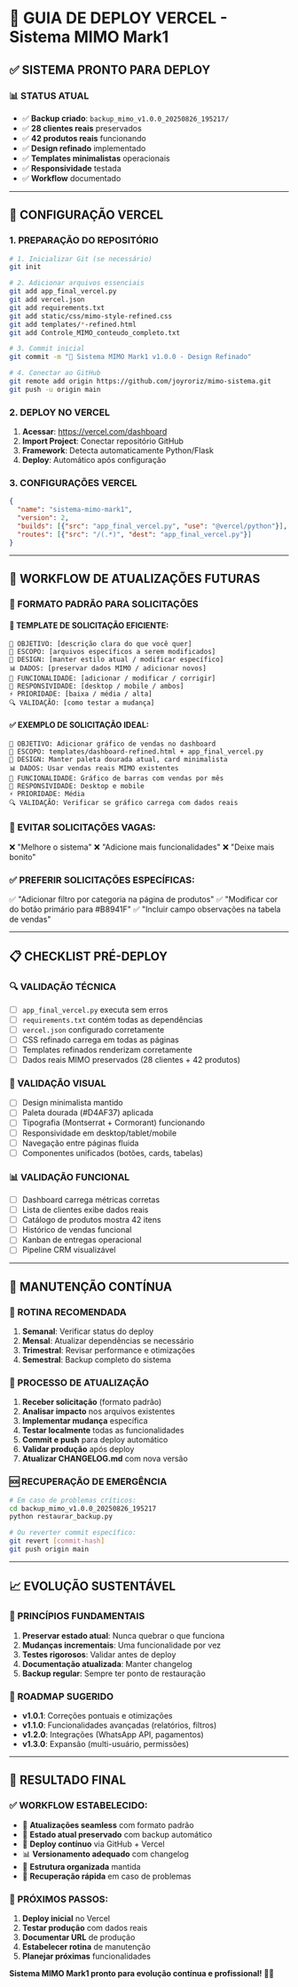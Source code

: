 # 🚀 GUIA DE DEPLOY VERCEL - Sistema MIMO Mark1

## **✅ SISTEMA PRONTO PARA DEPLOY**

### **📊 STATUS ATUAL**
- ✅ **Backup criado**: `backup_mimo_v1.0.0_20250826_195217/`
- ✅ **28 clientes reais** preservados
- ✅ **42 produtos reais** funcionando
- ✅ **Design refinado** implementado
- ✅ **Templates minimalistas** operacionais
- ✅ **Responsividade** testada
- ✅ **Workflow** documentado

---

## **🔧 CONFIGURAÇÃO VERCEL**

### **1. PREPARAÇÃO DO REPOSITÓRIO**
```bash
# 1. Inicializar Git (se necessário)
git init

# 2. Adicionar arquivos essenciais
git add app_final_vercel.py
git add vercel.json
git add requirements.txt
git add static/css/mimo-style-refined.css
git add templates/*-refined.html
git add Controle_MIMO_conteudo_completo.txt

# 3. Commit inicial
git commit -m "🚀 Sistema MIMO Mark1 v1.0.0 - Design Refinado"

# 4. Conectar ao GitHub
git remote add origin https://github.com/joyroriz/mimo-sistema.git
git push -u origin main
```

### **2. DEPLOY NO VERCEL**
1. **Acessar**: https://vercel.com/dashboard
2. **Import Project**: Conectar repositório GitHub
3. **Framework**: Detecta automaticamente Python/Flask
4. **Deploy**: Automático após configuração

### **3. CONFIGURAÇÕES VERCEL**
```json
{
  "name": "sistema-mimo-mark1",
  "version": 2,
  "builds": [{"src": "app_final_vercel.py", "use": "@vercel/python"}],
  "routes": [{"src": "/(.*)", "dest": "app_final_vercel.py"}]
}
```

---

## **🔄 WORKFLOW DE ATUALIZAÇÕES FUTURAS**

### **📝 FORMATO PADRÃO PARA SOLICITAÇÕES**

#### **🎯 TEMPLATE DE SOLICITAÇÃO EFICIENTE:**
```
🎯 OBJETIVO: [descrição clara do que você quer]
📁 ESCOPO: [arquivos específicos a serem modificados]
🎨 DESIGN: [manter estilo atual / modificar específico]
📊 DADOS: [preservar dados MIMO / adicionar novos]
🔧 FUNCIONALIDADE: [adicionar / modificar / corrigir]
📱 RESPONSIVIDADE: [desktop / mobile / ambos]
⚡ PRIORIDADE: [baixa / média / alta]
🔍 VALIDAÇÃO: [como testar a mudança]
```

#### **✅ EXEMPLO DE SOLICITAÇÃO IDEAL:**
```
🎯 OBJETIVO: Adicionar gráfico de vendas no dashboard
📁 ESCOPO: templates/dashboard-refined.html + app_final_vercel.py
🎨 DESIGN: Manter paleta dourada atual, card minimalista
📊 DADOS: Usar vendas reais MIMO existentes
🔧 FUNCIONALIDADE: Gráfico de barras com vendas por mês
📱 RESPONSIVIDADE: Desktop e mobile
⚡ PRIORIDADE: Média
🔍 VALIDAÇÃO: Verificar se gráfico carrega com dados reais
```

### **🚫 EVITAR SOLICITAÇÕES VAGAS:**
❌ "Melhore o sistema"
❌ "Adicione mais funcionalidades"
❌ "Deixe mais bonito"

### **✅ PREFERIR SOLICITAÇÕES ESPECÍFICAS:**
✅ "Adicionar filtro por categoria na página de produtos"
✅ "Modificar cor do botão primário para #B8941F"
✅ "Incluir campo observações na tabela de vendas"

---

## **📋 CHECKLIST PRÉ-DEPLOY**

### **🔍 VALIDAÇÃO TÉCNICA**
- [ ] `app_final_vercel.py` executa sem erros
- [ ] `requirements.txt` contém todas as dependências
- [ ] `vercel.json` configurado corretamente
- [ ] CSS refinado carrega em todas as páginas
- [ ] Templates refinados renderizam corretamente
- [ ] Dados reais MIMO preservados (28 clientes + 42 produtos)

### **🎨 VALIDAÇÃO VISUAL**
- [ ] Design minimalista mantido
- [ ] Paleta dourada (#D4AF37) aplicada
- [ ] Tipografia (Montserrat + Cormorant) funcionando
- [ ] Responsividade em desktop/tablet/mobile
- [ ] Navegação entre páginas fluida
- [ ] Componentes unificados (botões, cards, tabelas)

### **📊 VALIDAÇÃO FUNCIONAL**
- [ ] Dashboard carrega métricas corretas
- [ ] Lista de clientes exibe dados reais
- [ ] Catálogo de produtos mostra 42 itens
- [ ] Histórico de vendas funcional
- [ ] Kanban de entregas operacional
- [ ] Pipeline CRM visualizável

---

## **🔧 MANUTENÇÃO CONTÍNUA**

### **📅 ROTINA RECOMENDADA**
1. **Semanal**: Verificar status do deploy
2. **Mensal**: Atualizar dependências se necessário
3. **Trimestral**: Revisar performance e otimizações
4. **Semestral**: Backup completo do sistema

### **🔄 PROCESSO DE ATUALIZAÇÃO**
1. **Receber solicitação** (formato padrão)
2. **Analisar impacto** nos arquivos existentes
3. **Implementar mudança** específica
4. **Testar localmente** todas as funcionalidades
5. **Commit e push** para deploy automático
6. **Validar produção** após deploy
7. **Atualizar CHANGELOG.md** com nova versão

### **🆘 RECUPERAÇÃO DE EMERGÊNCIA**
```bash
# Em caso de problemas críticos:
cd backup_mimo_v1.0.0_20250826_195217
python restaurar_backup.py

# Ou reverter commit específico:
git revert [commit-hash]
git push origin main
```

---

## **📈 EVOLUÇÃO SUSTENTÁVEL**

### **🎯 PRINCÍPIOS FUNDAMENTAIS**
1. **Preservar estado atual**: Nunca quebrar o que funciona
2. **Mudanças incrementais**: Uma funcionalidade por vez
3. **Testes rigorosos**: Validar antes de deploy
4. **Documentação atualizada**: Manter changelog
5. **Backup regular**: Sempre ter ponto de restauração

### **🚀 ROADMAP SUGERIDO**
- **v1.0.1**: Correções pontuais e otimizações
- **v1.1.0**: Funcionalidades avançadas (relatórios, filtros)
- **v1.2.0**: Integrações (WhatsApp API, pagamentos)
- **v1.3.0**: Expansão (multi-usuário, permissões)

---

## **🎉 RESULTADO FINAL**

### **✅ WORKFLOW ESTABELECIDO:**
- 🔄 **Atualizações seamless** com formato padrão
- 💾 **Estado atual preservado** com backup automático
- 🚀 **Deploy contínuo** via GitHub + Vercel
- 📊 **Versionamento adequado** com changelog
- 📁 **Estrutura organizada** mantida
- 🔧 **Recuperação rápida** em caso de problemas

### **🎯 PRÓXIMOS PASSOS:**
1. **Deploy inicial** no Vercel
2. **Testar produção** com dados reais
3. **Documentar URL** de produção
4. **Estabelecer rotina** de manutenção
5. **Planejar próximas** funcionalidades

**Sistema MIMO Mark1 pronto para evolução contínua e profissional! 🚀✨**
